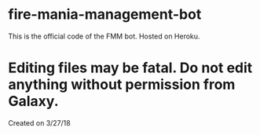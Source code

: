 # fire-mania-management-bot
This is the official code of the FMM bot. Hosted on Heroku.

# Editing files may be fatal. Do not edit anything without permission from Galaxy.
Created on 3/27/18
